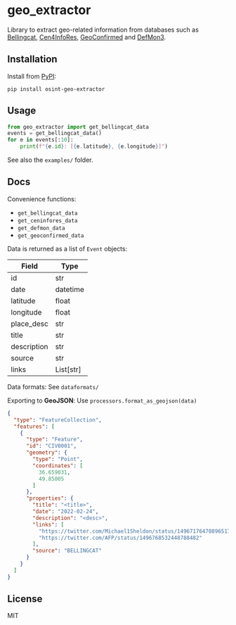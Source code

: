 # geo_extractor

Library to extract geo-related information from databases such as
[Bellingcat](https://ukraine.bellingcat.com/),
[Cen4InfoRes](https://maphub.net/Cen4infoRes/russian-ukraine-monitor),
[GeoConfirmed](https://geoconfirmed.azurewebsites.net/) and
[DefMon3](https://www.scribblemaps.com/maps/view/2022051301800/nBT8ffpeGH).

## Installation
Install from [PyPI](https://pypi.org/project/osint-geo-extractor/):
```
pip install osint-geo-extractor
```

## Usage

```python
from geo_extractor import get_bellingcat_data
events = get_bellingcat_data()
for e in events[:10]:
    print(f"{e.id}: [{e.latitude}, {e.longitude}]")
```

See also the `examples/` folder.

## Docs

Convenience functions:

- `get_bellingcat_data`
- `get_ceninfores_data`
- `get_defmon_data`
- `get_geoconfirmed_data`

Data is returned as a list of `Event` objects:

Field            | Type
---------------- | ----
id               | str
date             | datetime
latitude         | float
longitude        | float
place_desc       | str
title            | str
description      | str
source           | str
links            | List[str]

Data formats: See `dataformats/`

Exporting to **GeoJSON**: Use `processors.format_as_geojson(data)`

```json
{
  "type": "FeatureCollection",
  "features": [
    {
      "type": "Feature",
      "id": "CIV0001",
      "geometry": {
        "type": "Point",
        "coordinates": [
          36.659031,
          49.85005
        ]
      },
      "properties": {
        "title": "<title>",
        "date": "2022-02-24",
        "description": "<desc>",
        "links": [
          "https://twitter.com/Michael1Sheldon/status/1496717647089651716",
          "https://twitter.com/AFP/status/1496768532448788482"
        ],
        "source": "BELLINGCAT"
      }
    }
  ]
}
```


## License
MIT
